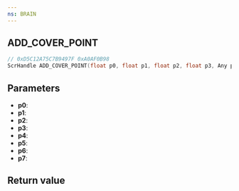 ```yaml
---
ns: BRAIN
---
```

## ADD_COVER_POINT

```c
// 0xD5C12A75C7B9497F 0xA0AF0B98
ScrHandle ADD_COVER_POINT(float p0, float p1, float p2, float p3, Any p4, Any p5, Any p6, BOOL p7);
```


## Parameters
* **p0**: 
* **p1**: 
* **p2**: 
* **p3**: 
* **p4**: 
* **p5**: 
* **p6**: 
* **p7**: 

## Return value
